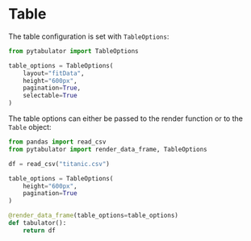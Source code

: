# Table

The table configuration is set with `TableOptions`:

```python
from pytabulator import TableOptions

table_options = TableOptions(
    layout="fitData",
    height="600px",
    pagination=True,
    selectable=True
)
```

The table options can either be passed to the render function or to the `Table` object:

```python
from pandas import read_csv
from pytabulator import render_data_frame, TableOptions

df = read_csv("titanic.csv")

table_options = TableOptions(
    height="600px",
    pagination=True
)

@render_data_frame(table_options=table_options)
def tabulator():
    return df
```
